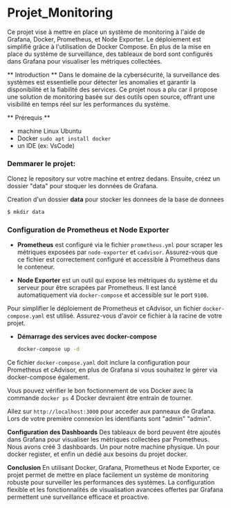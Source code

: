 # Projet_Monitoring

Ce projet vise à mettre en place un système de monitoring à l'aide de Grafana, Docker, Prometheus, et Node Exporter. Le déploiement est simplifié grâce à l'utilisation de Docker Compose. En plus de la mise en place du système de surveillance, des tableaux de bord sont configurés dans Grafana pour visualiser les métriques collectées.

** Introduction **
Dans le domaine de la cybersécurité, la surveillance des systèmes est essentielle pour détecter les anomalies et garantir la disponibilité et la fiabilité des services. Ce projet nous a plu car il propose une solution de monitoring basée sur des outils open source, offrant une visibilité en temps réel sur les performances du système.

** Prérequis **
- machine Linux Ubuntu
- Docker ```sudo apt install docker```
- un IDE (ex: VsCode)


### Demmarer le projet:
Clonez le repository sur votre machine et entrez dedans.
Ensuite, créez un dossier "data" pour stoquer les données de Grafana.

Creation d'un dossier **data** pour stocker les donnees de la base de donnees
```bash
$ mkdir data
```
### Configuration de Prometheus et Node Exporter

- **Prometheus** est configuré via le fichier `prometheus.yml` pour scraper les métriques exposées par `node-exporter` et `cadvisor`. Assurez-vous que ce fichier est correctement configuré et accessible à Prometheus dans le conteneur.

- **Node Exporter** est un outil qui expose les métriques du système et du serveur pour être scrapées par Prometheus. Il est lancé automatiquement via `docker-compose` et accessible sur le port `9100`.


Pour simplifier le déploiement de Prometheus et cAdvisor, un fichier `docker-compose.yaml` est utilisé. Assurez-vous d'avoir ce fichier à la racine de votre projet.

- **Démarrage des services avec docker-compose**

  ```bash
  docker-compose up -d
  ```

Ce fichier `docker-compose.yaml` doit inclure la configuration pour Prometheus et cAdvisor, en plus de Grafana si vous souhaitez le gérer via docker-compose également.

Vous pouvez vérifier le bon foctionnement de vos Docker avec la commande ```docker ps``` 4 Docker devraient être entrain de tourner.

Allez sur ```http://localhost:3000``` pour acceder aux panneaux de Grafana.
Lors de votre première connexion les identifiants sont "admin" "admin".

**Configuration des Dashboards**
Des tableaux de bord peuvent être ajoutés dans Grafana pour visualiser les métriques collectées par Prometheus. Nous avons créé 3 dashboards. Un pour notre machine physique. Un pour docker register, et enfin un dédié aux besoins du projet docker. 

**Conclusion**
En utilisant Docker, Grafana, Prometheus et Node Exporter, ce projet permet de mettre en place facilement un système de monitoring robuste pour surveiller les performances des systèmes. La configuration flexible et les fonctionnalités de visualisation avancées offertes par Grafana permettent une surveillance efficace et proactive.


